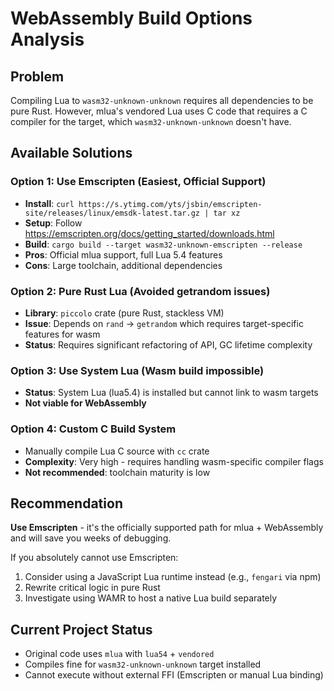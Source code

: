 # WebAssembly Build Options Analysis

## Problem
Compiling Lua to `wasm32-unknown-unknown` requires all dependencies to be pure Rust. However, mlua's vendored Lua uses C code that requires a C compiler for the target, which `wasm32-unknown-unknown` doesn't have.

## Available Solutions

### Option 1: Use Emscripten (Easiest, Official Support)
- **Install**: `curl https://s.ytimg.com/yts/jsbin/emscripten-site/releases/linux/emsdk-latest.tar.gz | tar xz`
- **Setup**: Follow https://emscripten.org/docs/getting_started/downloads.html
- **Build**: `cargo build --target wasm32-unknown-emscripten --release`
- **Pros**: Official mlua support, full Lua 5.4 features
- **Cons**: Large toolchain, additional dependencies

### Option 2: Pure Rust Lua (Avoided getrandom issues)
- **Library**: `piccolo` crate (pure Rust, stackless VM)
- **Issue**: Depends on `rand` → `getrandom` which requires target-specific features for wasm
- **Status**: Requires significant refactoring of API, GC lifetime complexity

### Option 3: Use System Lua (Wasm build impossible)
- **Status**: System Lua (lua5.4) is installed but cannot link to wasm targets
- **Not viable for WebAssembly**

### Option 4: Custom C Build System  
- Manually compile Lua C source with `cc` crate
- **Complexity**: Very high - requires handling wasm-specific compiler flags
- **Not recommended**: toolchain maturity is low

## Recommendation

**Use Emscripten** - it's the officially supported path for mlua + WebAssembly and will save you weeks of debugging.

If you absolutely cannot use Emscripten:
1. Consider using a JavaScript Lua runtime instead (e.g., `fengari` via npm)
2. Rewrite critical logic in pure Rust
3. Investigate using WAMR to host a native Lua build separately

## Current Project Status
- Original code uses `mlua` with `lua54` + `vendored`
- Compiles fine for `wasm32-unknown-unknown` target installed
- Cannot execute without external FFI (Emscripten or manual Lua binding)

